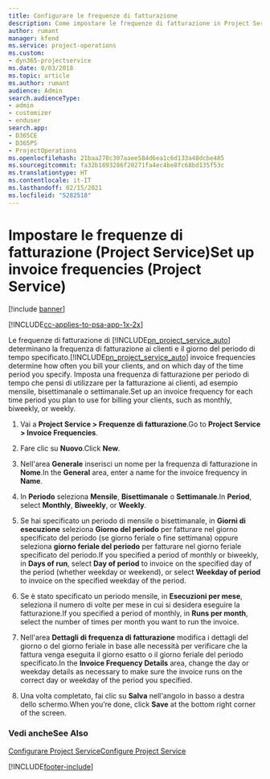 ```yaml
---
title: Configurare le frequenze di fatturazione
description: Come impostare le frequenze di fatturazione in Project Service
author: rumant
manager: kfend
ms.service: project-operations
ms.custom:
- dyn365-projectservice
ms.date: 8/03/2018
ms.topic: article
ms.author: rumant
audience: Admin
search.audienceType:
- admin
- customizer
- enduser
search.app:
- D365CE
- D365PS
- ProjectOperations
ms.openlocfilehash: 21baa270c307aaee584d6ea1c6d133a48dcbe485
ms.sourcegitcommit: fa32b1893286f20271fa4ec4be8fc68bd135f53c
ms.translationtype: HT
ms.contentlocale: it-IT
ms.lasthandoff: 02/15/2021
ms.locfileid: "5282518"
---
```

# <a name="set-up-invoice-frequencies-project-service"></a><span data-ttu-id="49a05-103">Impostare le frequenze di fatturazione (Project Service)</span><span class="sxs-lookup"><span data-stu-id="49a05-103">Set up invoice frequencies (Project Service)</span></span>

[!include [banner](../includes/psa-now-project-operations.md)]

[!INCLUDE[cc-applies-to-psa-app-1x-2x](../includes/cc-applies-to-psa-app-1x-2x.md)]

<span data-ttu-id="49a05-104">Le frequenze di fatturazione di [!INCLUDE[pn_project_service_auto](../includes/pn-project-service-auto.md)] determinano la frequenza di fatturazione ai clienti e il giorno del periodo di tempo specificato.</span><span class="sxs-lookup"><span data-stu-id="49a05-104">[!INCLUDE[pn_project_service_auto](../includes/pn-project-service-auto.md)] invoice frequencies determine how often you bill your clients, and on which day of the time period you specify.</span></span> <span data-ttu-id="49a05-105">Imposta una frequenza di fatturazione per periodo di tempo che pensi di utilizzare per la fatturazione ai clienti, ad esempio mensile, bisettimanale o settimanale.</span><span class="sxs-lookup"><span data-stu-id="49a05-105">Set up an invoice frequency for each time period you plan to use for billing your clients, such as monthly, biweekly, or weekly.</span></span>  
  
1.  <span data-ttu-id="49a05-106">Vai a **Project Service > Frequenze di fatturazione**.</span><span class="sxs-lookup"><span data-stu-id="49a05-106">Go to **Project Service > Invoice Frequencies**.</span></span>  
  
2.  <span data-ttu-id="49a05-107">Fare clic su **Nuovo**.</span><span class="sxs-lookup"><span data-stu-id="49a05-107">Click **New**.</span></span>  
  
3.  <span data-ttu-id="49a05-108">Nell'area **Generale** inserisci un nome per la frequenza di fatturazione in **Nome**.</span><span class="sxs-lookup"><span data-stu-id="49a05-108">In the **General** area, enter a name for the invoice frequency in **Name**.</span></span>  
  
4.  <span data-ttu-id="49a05-109">In **Periodo** seleziona **Mensile**, **Bisettimanale** o **Settimanale**.</span><span class="sxs-lookup"><span data-stu-id="49a05-109">In **Period**, select **Monthly**, **Biweekly**, or **Weekly**.</span></span>  
  
5.  <span data-ttu-id="49a05-110">Se hai specificato un periodo di mensile o bisettimanale, in **Giorni di esecuzione** seleziona **Giorno del periodo** per fatturare nel giorno specificato del periodo (se giorno feriale o fine settimana) oppure seleziona **giorno feriale del periodo** per fatturare nel giorno feriale specificato del periodo.</span><span class="sxs-lookup"><span data-stu-id="49a05-110">If you specified a period of monthly or biweekly, in **Days of run**, select **Day of period** to invoice on the specified day of the period (whether weekday or weekend), or select **Weekday of period** to invoice on the specified weekday of the period.</span></span>  
  
6.  <span data-ttu-id="49a05-111">Se è stato specificato un periodo mensile, in **Esecuzioni per mese**, seleziona il numero di volte per mese in cui si desidera eseguire la fatturazione.</span><span class="sxs-lookup"><span data-stu-id="49a05-111">If you specified a period of monthly, in **Runs per month**, select the number of times per month you want to run the invoice.</span></span>  
  
7.  <span data-ttu-id="49a05-112">Nell'area **Dettagli di frequenza di fatturazione** modifica i dettagli del giorno o del giorno feriale in base alle necessità per verificare che la fattura venga eseguita il giorno esatto o il giorno feriale del periodo specificato.</span><span class="sxs-lookup"><span data-stu-id="49a05-112">In the **Invoice Frequency Details** area, change the day or weekday details as necessary to make sure the invoice runs on the correct day or weekday of the period you specified.</span></span>  
  
8.  <span data-ttu-id="49a05-113">Una volta completato, fai clic su **Salva** nell'angolo in basso a destra dello schermo.</span><span class="sxs-lookup"><span data-stu-id="49a05-113">When you’re done, click **Save** at the bottom right corner of the screen.</span></span>  
  
### <a name="see-also"></a><span data-ttu-id="49a05-114">Vedi anche</span><span class="sxs-lookup"><span data-stu-id="49a05-114">See Also</span></span>  
 [<span data-ttu-id="49a05-115">Configurare Project Service</span><span class="sxs-lookup"><span data-stu-id="49a05-115">Configure Project Service</span></span>](../psa/configure.md)


[!INCLUDE[footer-include](../includes/footer-banner.md)]